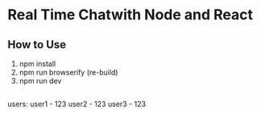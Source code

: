 # Real Time Chatwith Node and React

## How to Use
1. npm install
2. npm run browserify (re-build)
3. npm run dev

##
users:
user1 - 123
user2 - 123
user3 - 123
